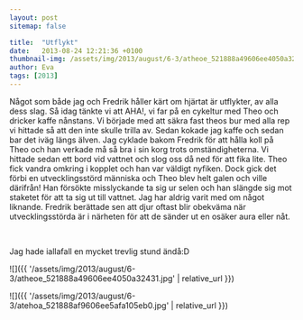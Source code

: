 ```yaml
---
layout: post
sitemap: false

title:  "Utflykt"
date:   2013-08-24 12:21:36 +0100
thumbnail-img: /assets/img/2013/august/6-3/atheoe_521888a49606ee4050a32431.jpg
author: Eva
tags: [2013]
---
```


Något som både jag och Fredrik håller kärt om hjärtat är utflykter, av alla dess slag. Så idag tänkte vi att AHA!, vi far på en cykeltur med Theo och dricker kaffe nånstans. Vi började med att säkra fast theos bur med alla rep vi hittade så att den inte skulle trilla av. Sedan kokade jag kaffe och sedan bar det iväg längs älven. Jag cyklade bakom Fredrik för att hålla koll på Theo och han verkade må så bra i sin korg trots omständigheterna. Vi hittade sedan ett bord vid vattnet och slog oss då ned för att fika lite. Theo fick vandra omkring i kopplet och han var väldigt nyfiken. Dock gick det förbi en utvecklingsstörd människa och Theo blev helt galen och ville därifrån! Han försökte misslyckande ta sig ur selen och han slängde sig mot staketet för att ta sig ut till vattnet. Jag har aldrig varit med om något liknande. Fredrik berättade sen att djur oftast blir obekväma när utvecklingsstörda är i närheten för att de sänder ut en osäker aura eller nåt. 




 




Jag hade iallafall en mycket trevlig stund ändå:D

![]({{ '/assets/img/2013/august/6-3/atheoe_521888a49606ee4050a32431.jpg'  | relative_url }})

![]({{ '/assets/img/2013/august/6-3/atehoa_521888af9606ee5afa105eb0.jpg'  | relative_url }})


